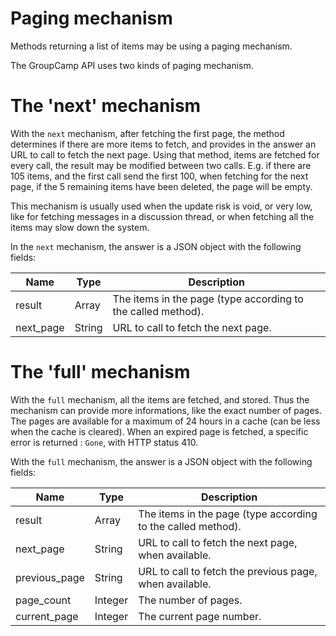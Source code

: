 # Paging mechanism

Methods returning a list of items may be using a paging mechanism.

The GroupCamp API uses two kinds of paging mechanism.

# The 'next' mechanism

With the `next` mechanism, after fetching the first page, the method
determines if there are more items to fetch, and provides in the answer
an URL to call to fetch the next page. Using that method, items are
fetched for every call, the result may be modified between two
calls. E.g. if there are 105 items, and the first call send the first
100, when fetching for the next page, if the 5 remaining items have
been deleted, the page will be empty.

This mechanism is usually used when the update risk is void, or very
low, like for fetching messages in a discussion thread, or when
fetching all the items may slow down the system.

In the `next` mechanism, the answer is a JSON object with the
following fields:

Name      | Type   | Description
----------|--------|------------------------------
result    | Array  | The items in the page (type according to the called method).
next_page | String | URL to call to fetch the next page.

# The 'full' mechanism

With the `full` mechanism, all the items are fetched, and stored. Thus
the mechanism can provide more informations, like the exact number of
pages. The pages are available for a maximum of 24 hours in a cache
(can be less when the cache is cleared). When an expired page is
fetched, a specific error is returned : `Gone`, with HTTP status 410.

With the `full` mechanism, the answer is a JSON object with the following
fields:

Name          | Type    | Description
--------------|---------|-------------------------
result        | Array   | The items in the page (type according to the called method).
next_page     | String  | URL to call to fetch the next page, when available.
previous_page | String  | URL to call to fetch the previous page, when available.
page_count    | Integer | The number of pages.
current_page  | Integer | The current page number.
